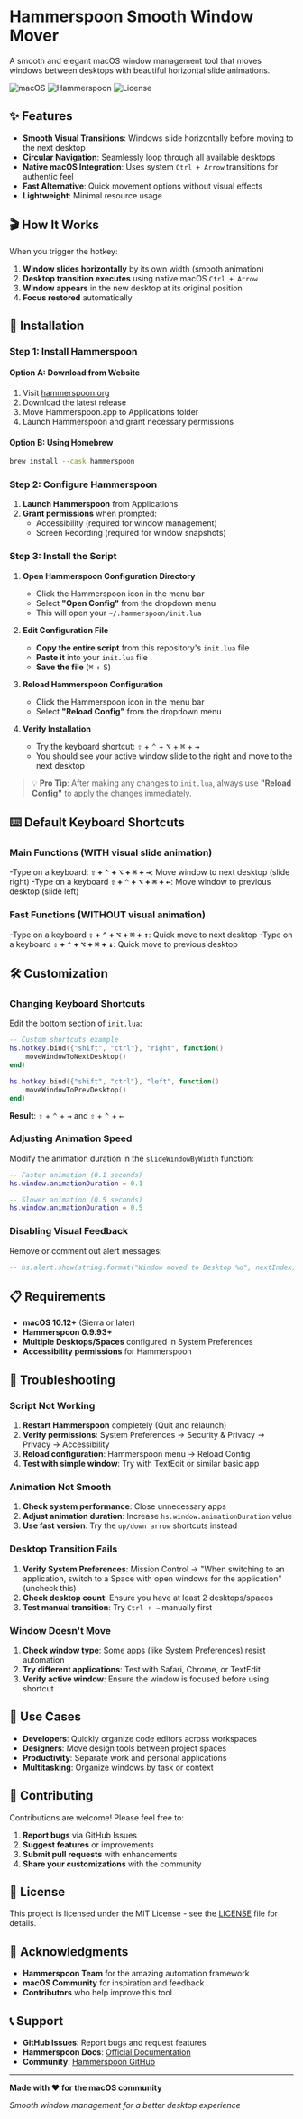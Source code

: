 # Hammerspoon Smooth Window Mover

A smooth and elegant macOS window management tool that moves windows between desktops with beautiful horizontal slide animations.

![macOS](https://img.shields.io/badge/macOS-10.12+-blue)
![Hammerspoon](https://img.shields.io/badge/Hammerspoon-0.9.93+-green)
![License](https://img.shields.io/badge/license-MIT-blue)

## ✨ Features

- **Smooth Visual Transitions**: Windows slide horizontally before moving to the next desktop
- **Circular Navigation**: Seamlessly loop through all available desktops
- **Native macOS Integration**: Uses system `Ctrl + Arrow` transitions for authentic feel
- **Fast Alternative**: Quick movement options without visual effects
- **Lightweight**: Minimal resource usage

## 🎬 How It Works

When you trigger the hotkey:
1. **Window slides horizontally** by its own width (smooth animation)
2. **Desktop transition executes** using native macOS `Ctrl + Arrow`
3. **Window appears** in the new desktop at its original position
4. **Focus restored** automatically

## 🚀 Installation

### Step 1: Install Hammerspoon

#### Option A: Download from Website
1. Visit [hammerspoon.org](https://www.hammerspoon.org/)
2. Download the latest release
3. Move Hammerspoon.app to Applications folder
4. Launch Hammerspoon and grant necessary permissions

#### Option B: Using Homebrew
```bash
brew install --cask hammerspoon
```

### Step 2: Configure Hammerspoon

1. **Launch Hammerspoon** from Applications
2. **Grant permissions** when prompted:
   - Accessibility (required for window management)
   - Screen Recording (required for window snapshots)

### Step 3: Install the Script

1. **Open Hammerspoon Configuration Directory**
   - Click the Hammerspoon icon in the menu bar
   - Select **"Open Config"** from the dropdown menu
   - This will open your `~/.hammerspoon/init.lua`

2. **Edit Configuration File**
   - **Copy the entire script** from this repository's `init.lua` file
   - **Paste it** into your `init.lua` file
   - **Save the file** (<kbd>⌘</kbd> + <kbd>S</kbd>)

3. **Reload Hammerspoon Configuration**
   - Click the Hammerspoon icon in the menu bar
   - Select **"Reload Config"** from the dropdown menu

4. **Verify Installation**
   - Try the keyboard shortcut: <kbd>⇧</kbd> + <kbd>⌃</kbd> + <kbd>⌥</kbd> + <kbd>⌘</kbd> + <kbd>→</kbd>
   - You should see your active window slide to the right and move to the next desktop

> 💡 **Pro Tip**: After making any changes to `init.lua`, always use **"Reload Config"** to apply the changes immediately.

## ⌨️ Default Keyboard Shortcuts

### Main Functions (WITH visual slide animation)
-Type on a keyboard: **<kbd>⇧</kbd> + <kbd>⌃</kbd> + <kbd>⌥</kbd> + <kbd>⌘</kbd> + <kbd>→</kbd>**: Move window to next desktop (slide right)
-Type on a keyboard **<kbd>⇧</kbd> + <kbd>⌃</kbd> + <kbd>⌥</kbd> + <kbd>⌘</kbd> + <kbd>←</kbd>**: Move window to previous desktop (slide left)

### Fast Functions (WITHOUT visual animation)
-Type on a keyboard **<kbd>⇧</kbd> + <kbd>⌃</kbd> + <kbd>⌥</kbd> + <kbd>⌘</kbd> + <kbd>↑</kbd>**: Quick move to next desktop
-Type on a keyboard **<kbd>⇧</kbd> + <kbd>⌃</kbd> + <kbd>⌥</kbd> + <kbd>⌘</kbd> + <kbd>↓</kbd>**: Quick move to previous desktop

## 🛠️ Customization

### Changing Keyboard Shortcuts

Edit the bottom section of `init.lua`:

```lua
-- Custom shortcuts example
hs.hotkey.bind({"shift", "ctrl"}, "right", function()
    moveWindowToNextDesktop()
end)

hs.hotkey.bind({"shift", "ctrl"}, "left", function()
    moveWindowToPrevDesktop()
end)
```

**Result**: <kbd>⇧</kbd> + <kbd>⌃</kbd> + <kbd>→</kbd> and <kbd>⇧</kbd> + <kbd>⌃</kbd> + <kbd>←</kbd>

### Adjusting Animation Speed

Modify the animation duration in the `slideWindowByWidth` function:

```lua
-- Faster animation (0.1 seconds)
hs.window.animationDuration = 0.1

-- Slower animation (0.5 seconds)
hs.window.animationDuration = 0.5
```

### Disabling Visual Feedback

Remove or comment out alert messages:

```lua
-- hs.alert.show(string.format("Window moved to Desktop %d", nextIndex), 0.8)
```

## 📋 Requirements

- **macOS 10.12+** (Sierra or later)
- **Hammerspoon 0.9.93+**
- **Multiple Desktops/Spaces** configured in System Preferences
- **Accessibility permissions** for Hammerspoon

## 🔧 Troubleshooting

### Script Not Working
1. **Restart Hammerspoon** completely (Quit and relaunch)
2. **Verify permissions**: System Preferences → Security & Privacy → Privacy → Accessibility
3. **Reload configuration**: Hammerspoon menu → Reload Config
4. **Test with simple window**: Try with TextEdit or similar basic app

### Animation Not Smooth
1. **Check system performance**: Close unnecessary apps
2. **Adjust animation duration**: Increase `hs.window.animationDuration` value
3. **Use fast version**: Try the `up/down arrow` shortcuts instead

### Desktop Transition Fails
1. **Verify System Preferences**: Mission Control → "When switching to an application, switch to a Space with open windows for the application" (uncheck this)
2. **Check desktop count**: Ensure you have at least 2 desktops/spaces
3. **Test manual transition**: Try `Ctrl + →` manually first

### Window Doesn't Move
1. **Check window type**: Some apps (like System Preferences) resist automation
2. **Try different applications**: Test with Safari, Chrome, or TextEdit
3. **Verify active window**: Ensure the window is focused before using shortcut

## 🎯 Use Cases

- **Developers**: Quickly organize code editors across workspaces
- **Designers**: Move design tools between project spaces
- **Productivity**: Separate work and personal applications
- **Multitasking**: Organize windows by task or context

## 🤝 Contributing

Contributions are welcome! Please feel free to:

1. **Report bugs** via GitHub Issues
2. **Suggest features** or improvements
3. **Submit pull requests** with enhancements
4. **Share your customizations** with the community

## 📝 License

This project is licensed under the MIT License - see the [LICENSE](LICENSE) file for details.

## 🙏 Acknowledgments

- **Hammerspoon Team** for the amazing automation framework
- **macOS Community** for inspiration and feedback
- **Contributors** who help improve this tool

## 📞 Support

- **GitHub Issues**: Report bugs and request features
- **Hammerspoon Docs**: [Official Documentation](https://www.hammerspoon.org/docs/)
- **Community**: [Hammerspoon GitHub](https://github.com/Hammerspoon/hammerspoon)

---

**Made with ❤️ for the macOS community**

*Smooth window management for a better desktop experience*
